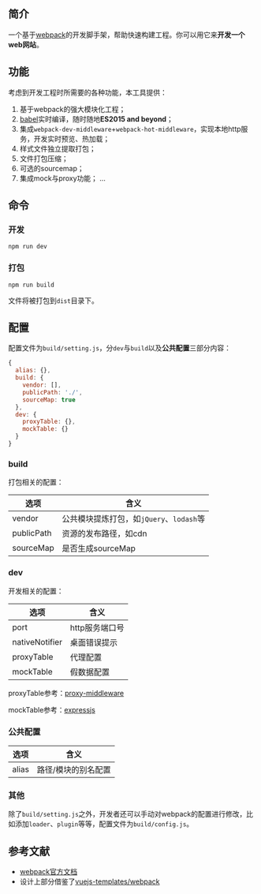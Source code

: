 ## 简介

一个基于[webpack](http://webpack.js.org)的开发脚手架，帮助快速构建工程。你可以用它来**开发一个web网站**。  


## 功能

考虑到开发工程时所需要的各种功能，本工具提供：

1. 基于webpack的强大模块化工程；
2. [babel](http://babeljs.io)实时编译，随时随地**ES2015 and beyond**；
3. 集成`webpack-dev-middleware`+`webpack-hot-middleware`，实现本地http服务，开发实时预览、热加载；
4. 样式文件独立提取打包；
5. 文件打包压缩；
6. 可选的sourcemap；
7. 集成mock与proxy功能；
...


## 命令

### 开发

```shell
npm run dev
```

### 打包

```shell
npm run build
```

文件将被打包到`dist`目录下。


## 配置

配置文件为`build/setting.js`，分`dev`与`build`以及**公共配置**三部分内容：

```javascript
{
  alias: {},
  build: {
    vendor: [],
    publicPath: './',
    sourceMap: true
  },
  dev: {
    proxyTable: {},
    mockTable: {}
  }
}
```

### build

打包相关的配置：

选项 | 含义
---- | ----
vendor | 公共模块提炼打包，如`jQuery`、`lodash`等
publicPath | 资源的发布路径，如cdn
sourceMap | 是否生成sourceMap


### dev

开发相关的配置：

选项 | 含义
---- | ----
port | http服务端口号
nativeNotifier | 桌面错误提示
proxyTable | 代理配置
mockTable | 假数据配置

proxyTable参考：[proxy-middleware](https://github.com/gonzalocasas/node-proxy-middleware)

mockTable参考：[expressjs](http://www.expressjs.com.cn/4x/api.html#app.use)


### 公共配置

选项 | 含义
---- | ----
alias | 路径/模块的别名配置


### 其他

除了`build/setting.js`之外，开发者还可以手动对webpack的配置进行修改，比如添加`loader`、`plugin`等等，配置文件为`build/config.js`。


## 参考文献

- [webpack官方文档](http://webpack.js.org/)
- 设计上部分借鉴了[vuejs-templates/webpack](https://github.com/vuejs-templates/webpack)




